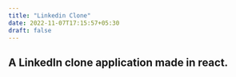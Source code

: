 ```yaml
---
title: "Linkedin Clone"
date: 2022-11-07T17:15:57+05:30
draft: false
---
```


## A LinkedIn clone application made in react.